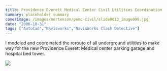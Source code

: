 ```yaml
---
title: Providence Everett Medical Center Civil Utilities Coordination
summary: placeholder summary
coverImage: /images/mortenson/pemc-civil/slide0013_image099.jpg
date: "2006-10-31"
tags: ["AutoCad","Navisworks","NavisWorks Clash Detective"]
---
```


I modeled and coordinated the reroute of all underground utilities to make way for the new Providence Everett Medical center parking garage and hospital bed tower.

![](/images/mortenson/pemc-civil/slide0013_image097.jpg)
